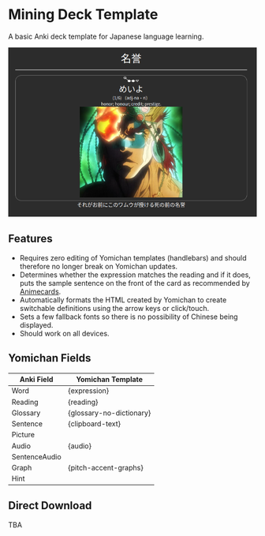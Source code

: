 # Mining Deck Template
A basic Anki deck template for Japanese language learning.

![Deck Preview](sample_image.png)

## Features
- Requires zero editing of Yomichan templates (handlebars)
and should therefore no longer break on Yomichan updates.
- Determines whether the expression matches the reading and 
if it does, puts the sample sentence on the front of the 
card as recommended by [Animecards](https://animecards.site).  
- Automatically formats the HTML created by Yomichan to
create switchable definitions using the arrow keys or click/touch.
- Sets a few fallback fonts so there is no possibility of Chinese being displayed.
- Should work on all devices.

## Yomichan Fields
| Anki Field    | Yomichan Template        | 
|---------------|--------------------------|
| Word          | {expression}             | 
| Reading       | {reading}                |
| Glossary      | {glossary-no-dictionary} |
| Sentence      | {clipboard-text}         |
| Picture       |                          |
| Audio         | {audio}                  |
| SentenceAudio |                          |
| Graph         | {pitch-accent-graphs}    |
| Hint          |                          |

## Direct Download
TBA
